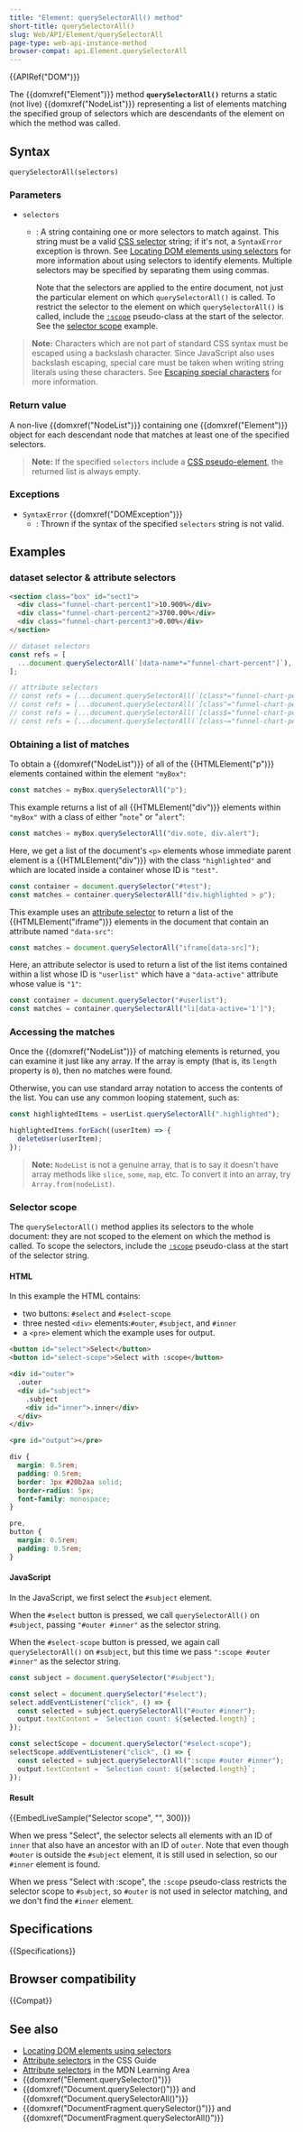 ```yaml
---
title: "Element: querySelectorAll() method"
short-title: querySelectorAll()
slug: Web/API/Element/querySelectorAll
page-type: web-api-instance-method
browser-compat: api.Element.querySelectorAll
---
```


{{APIRef("DOM")}}

The {{domxref("Element")}} method **`querySelectorAll()`**
returns a static (not live) {{domxref("NodeList")}} representing a list of elements
matching the specified group of selectors which are descendants of the element on which
the method was called.

## Syntax

```js-nolint
querySelectorAll(selectors)
```

### Parameters

- `selectors`

  - : A string containing one or more selectors to match against. This
    string must be a valid [CSS selector](/en-US/docs/Web/CSS/CSS_selectors)
    string; if it's not, a `SyntaxError` exception is thrown. See [Locating DOM elements using selectors](/en-US/docs/Web/API/Document_object_model/Locating_DOM_elements_using_selectors) for more information about using selectors to
    identify elements. Multiple selectors may be specified by separating them using
    commas.

    Note that the selectors are applied to the entire document, not just the particular element on which `querySelectorAll()` is called. To restrict the selector to the element on which `querySelectorAll()` is called, include the [`:scope`](/en-US/docs/Web/CSS/:scope) pseudo-class at the start of the selector. See the [selector scope](#selector_scope) example.

> **Note:** Characters which are not part of standard CSS syntax must be
> escaped using a backslash character. Since JavaScript also uses backslash escaping,
> special care must be taken when writing string literals using these characters. See
> [Escaping special characters](/en-US/docs/Web/JavaScript/Reference/Lexical_grammar#escape_sequences) for more information.

### Return value

A non-live {{domxref("NodeList")}} containing one {{domxref("Element")}} object for
each descendant node that matches at least one of the specified selectors.

> **Note:** If the specified `selectors` include a [CSS pseudo-element](/en-US/docs/Web/CSS/Pseudo-elements), the returned list
> is always empty.

### Exceptions

- `SyntaxError` {{domxref("DOMException")}}
  - : Thrown if the syntax of the specified `selectors` string is not valid.

## Examples

### dataset selector & attribute selectors

```html
<section class="box" id="sect1">
  <div class="funnel-chart-percent1">10.900%</div>
  <div class="funnel-chart-percent2">3700.00%</div>
  <div class="funnel-chart-percent3">0.00%</div>
</section>
```

```js
// dataset selectors
const refs = [
  ...document.querySelectorAll(`[data-name*="funnel-chart-percent"]`),
];

// attribute selectors
// const refs = [...document.querySelectorAll(`[class*="funnel-chart-percent"]`)];
// const refs = [...document.querySelectorAll(`[class^="funnel-chart-percent"]`)];
// const refs = [...document.querySelectorAll(`[class$="funnel-chart-percent"]`)];
// const refs = [...document.querySelectorAll(`[class~="funnel-chart-percent"]`)];
```

### Obtaining a list of matches

To obtain a {{domxref("NodeList")}} of all of the {{HTMLElement("p")}} elements
contained within the element `"myBox"`:

```js
const matches = myBox.querySelectorAll("p");
```

This example returns a list of all {{HTMLElement("div")}} elements within
`"myBox"` with a class of either "`note`" or "`alert`":

```js
const matches = myBox.querySelectorAll("div.note, div.alert");
```

Here, we get a list of the document's `<p>` elements whose immediate
parent element is a {{HTMLElement("div")}} with the class `"highlighted"` and
which are located inside a container whose ID is `"test"`.

```js
const container = document.querySelector("#test");
const matches = container.querySelectorAll("div.highlighted > p");
```

This example uses an [attribute selector](/en-US/docs/Web/CSS/Attribute_selectors) to return a list of the {{HTMLElement("iframe")}} elements in the document
that contain an attribute named `"data-src"`:

```js
const matches = document.querySelectorAll("iframe[data-src]");
```

Here, an attribute selector is used to return a list of the list items contained within
a list whose ID is `"userlist"` which have a `"data-active"`
attribute whose value is `"1"`:

```js
const container = document.querySelector("#userlist");
const matches = container.querySelectorAll("li[data-active='1']");
```

### Accessing the matches

Once the {{domxref("NodeList")}} of matching elements is returned, you can examine it
just like any array. If the array is empty (that is, its `length` property is
`0`), then no matches were found.

Otherwise, you can use standard array notation to access the contents of the list. You
can use any common looping statement, such as:

```js
const highlightedItems = userList.querySelectorAll(".highlighted");

highlightedItems.forEach((userItem) => {
  deleteUser(userItem);
});
```

> **Note:** `NodeList` is not a genuine array, that is to say it doesn't
> have array methods like `slice`, `some`, `map`, etc. To convert it into an array, try
> `Array.from(nodeList)`.

### Selector scope

The `querySelectorAll()` method applies its selectors to the whole document: they are not scoped to the element on which the method is called. To scope the selectors, include the [`:scope`](/en-US/docs/Web/CSS/:scope) pseudo-class at the start of the selector string.

#### HTML

In this example the HTML contains:

- two buttons: `#select` and `#select-scope`
- three nested `<div>` elements:`#outer`, `#subject`, and `#inner`
- a `<pre>` element which the example uses for output.

```html
<button id="select">Select</button>
<button id="select-scope">Select with :scope</button>

<div id="outer">
  .outer
  <div id="subject">
    .subject
    <div id="inner">.inner</div>
  </div>
</div>

<pre id="output"></pre>
```

```css hidden
div {
  margin: 0.5rem;
  padding: 0.5rem;
  border: 3px #20b2aa solid;
  border-radius: 5px;
  font-family: monospace;
}

pre,
button {
  margin: 0.5rem;
  padding: 0.5rem;
}
```

#### JavaScript

In the JavaScript, we first select the `#subject` element.

When the `#select` button is pressed, we call `querySelectorAll()` on `#subject`, passing `"#outer #inner"` as the selector string.

When the `#select-scope` button is pressed, we again call `querySelectorAll()` on `#subject`, but this time we pass `":scope #outer #inner"` as the selector string.

```js
const subject = document.querySelector("#subject");

const select = document.querySelector("#select");
select.addEventListener("click", () => {
  const selected = subject.querySelectorAll("#outer #inner");
  output.textContent = `Selection count: ${selected.length}`;
});

const selectScope = document.querySelector("#select-scope");
selectScope.addEventListener("click", () => {
  const selected = subject.querySelectorAll(":scope #outer #inner");
  output.textContent = `Selection count: ${selected.length}`;
});
```

#### Result

{{EmbedLiveSample("Selector scope", "", 300)}}

When we press "Select", the selector selects all elements with an ID of `inner` that also have an ancestor with an ID of `outer`. Note that even though `#outer` is outside the `#subject` element, it is still used in selection, so our `#inner` element is found.

When we press "Select with :scope", the `:scope` pseudo-class restricts the selector scope to `#subject`, so `#outer` is not used in selector matching, and we don't find the `#inner` element.

## Specifications

{{Specifications}}

## Browser compatibility

{{Compat}}

## See also

- [Locating DOM elements using selectors](/en-US/docs/Web/API/Document_object_model/Locating_DOM_elements_using_selectors)
- [Attribute selectors](/en-US/docs/Web/CSS/Attribute_selectors) in the CSS
  Guide
- [Attribute selectors](/en-US/docs/Learn/CSS/Building_blocks/Selectors/Attribute_selectors) in the MDN Learning Area
- {{domxref("Element.querySelector()")}}
- {{domxref("Document.querySelector()")}} and
  {{domxref("Document.querySelectorAll()")}}
- {{domxref("DocumentFragment.querySelector()")}} and
  {{domxref("DocumentFragment.querySelectorAll()")}}
